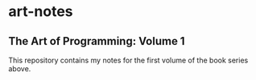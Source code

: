 # art-notes

## The Art of Programming: Volume 1

This repository contains my notes for the first volume of the book series above.
